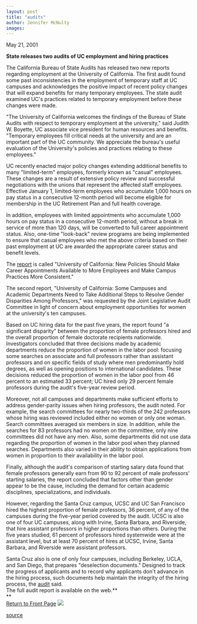 ```yaml
---
layout: post
title: "audits"
author: Jennifer McNulty
images:
---
```


May 21, 2001  
  
**State releases two audits of UC employment and hiring practices**

The California Bureau of State Audits has released two new reports regarding employment at the University of California. The first audit found some past inconsistencies in the employment of temporary staff at UC campuses and acknowledges the positive impact of recent policy changes that will expand benefits for many temporary employees. The state audit examined UC's practices related to temporary employment before these changes were made.   

"The University of California welcomes the findings of the Bureau of State Audits with respect to temporary employment at the university," said Judith W. Boyette, UC associate vice president for human resources and benefits. "Temporary employees fill critical needs at the university and are an important part of the UC community. We appreciate the bureau's useful evaluation of the University's policies and practices relating to these employees."

UC recently enacted major policy changes extending additional benefits to many "limited-term" employees, formerly known as "casual" employees. These changes are a result of extensive policy review and successful negotiations with the unions that represent the affected staff employees. Effective January 1, limited-term employees who accumulate 1,000 hours on pay status in a consecutive 12-month period will become eligible for membership in the UC Retirement Plan and full health coverage.

In addition, employees with limited appointments who accumulate 1,000 hours on pay status in a consecutive 12-month period, without a break in service of more than 120 days, will be converted to full career appointment status. Also, one-time "look-back" review programs are being implemented to ensure that casual employees who met the above criteria based on their past employment at UC are awarded the appropriate career status and benefit levels.

The [report][1] is called "University of California: New Policies Should Make Career Appointments Available to More Employees and Make Campus Practices More Consistent."

The second report, "University of California: Some Campuses and Academic Departments Need to Take Additional Steps to Resolve Gender Disparities Among Professors," was requested by the Joint Legislative Audit Committee in light of concern about employment opportunities for women at the university's ten campuses.

Based on UC hiring data for the past five years, the report found "a significant disparity" between the proportion of female professors hired and the overall proportion of female doctorate recipients nationwide. Investigators concluded that three decisions made by academic departments reduce the proportion of women in the labor pool: focusing some searches on associate and full professors rather than assistant professors and on specific fields of study where men predominantly hold degrees, as well as opening positions to international candidates. These decisions reduced the proportion of women in the labor pool from 46 percent to an estimated 33 percent; UC hired only 29 percent female professors during the audit's five-year review period.

Moreover, not all campuses and departments make sufficient efforts to address gender-parity issues when hiring professors, the audit noted. For example, the search committees for nearly two-thirds of the 242 professors whose hiring was reviewed included either no women or only one woman. Search committees averaged six members in size. In addition, while the searches for 83 professors had no women on the committee, only nine committees did not have any men. Also, some departments did not use data regarding the proportion of women in the labor pool when they planned searches. Departments also varied in their ability to obtain applications from women in proportion to their availability in the labor pool.

Finally, although the audit's comparison of starting salary data found that female professors generally earn from 90 to 92 percent of male professors' starting salaries, the report concluded that factors other than gender appear to be the cause, including the demand for certain academic disciplines, specializations, and individuals.

However, regarding the Santa Cruz campus, UCSC and UC San Francisco hired the highest proportion of female professors, 36 percent, of any of the campuses during the five-year period covered by the audit. UCSC is also one of four UC campuses, along with Irvine, Santa Barbara, and Riverside, that hire assistant professors in higher proportions than others. During the five years studied, 61 percent of professors hired systemwide were at the assistant level, but at least 70 percent of hires at UCSC, Irvine, Santa Barbara, and Riverside were assistant professors.

Santa Cruz also is one of only four campuses, including Berkeley, UCLA, and San Diego, that prepares "deselection documents." Designed to track the progress of applicants and to record why applicants don't advance in the hiring process, such documents help maintain the integrity of the hiring process, the [audit][2] said.  
The full audit report is available on the web.**  
**  
[Return to Front Page][3] ![ ][4]

[1]: http://www.bsa.ca.gov/bsa/summaries/2000130s.html
[2]: http://www.bsa.ca.gov/bsa/pdfs/2000131.pdf
[3]: ../../index.html
[4]: ../../images/trans.gif

[source](http://www1.ucsc.edu/currents/00-01/05-21/audits.html "Permalink to audits")
